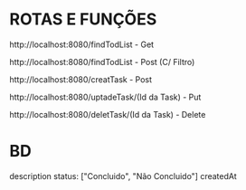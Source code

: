 # ROTAS E FUNÇÕES

http://localhost:8080/findTodList - Get

http://localhost:8080/findTodList - Post (C/ Filtro)

http://localhost:8080/creatTask - Post

http://localhost:8080/uptadeTask/(Id da Task) - Put

http://localhost:8080/deletTask/(Id da Task) - Delete

# BD

description
status: ["Concluido", "Não Concluido"]
createdAt
